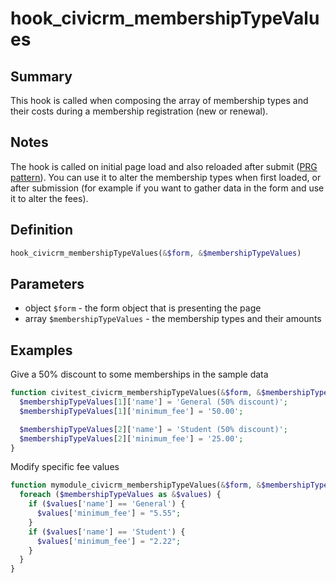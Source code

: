 # hook_civicrm_membershipTypeValues

## Summary

This hook is called when composing the array of membership types and
their costs during a membership registration (new or renewal).

## Notes

The hook is called on initial page load and also reloaded after submit ([PRG
pattern](https://en.wikipedia.org/wiki/Post/Redirect/Get)). You can use it to alter the membership types when first
loaded, or after submission (for example if you want to gather data in
the form and use it to alter the fees).

## Definition

```php
hook_civicrm_membershipTypeValues(&$form, &$membershipTypeValues)
```

## Parameters

-   object `$form` - the form object that is presenting the page
-   array `$membershipTypeValues` - the membership types and their amounts

## Examples

Give a 50% discount to some memberships in the sample data

```php
function civitest_civicrm_membershipTypeValues(&$form, &$membershipTypeValues) {
  $membershipTypeValues[1]['name'] = 'General (50% discount)';
  $membershipTypeValues[1]['minimum_fee'] = '50.00';

  $membershipTypeValues[2]['name'] = 'Student (50% discount)';
  $membershipTypeValues[2]['minimum_fee'] = '25.00';
}
```

Modify specific fee values

```php
function mymodule_civicrm_membershipTypeValues(&$form, &$membershipTypeValues) {
  foreach ($membershipTypeValues as &$values) {
    if ($values['name'] == 'General') {
      $values['minimum_fee'] = "5.55";
    }
    if ($values['name'] == 'Student') {
      $values['minimum_fee'] = "2.22";
    }
  }
}
```
